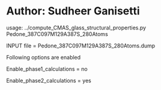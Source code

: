 # Author: Sudheer Ganisetti

usage: ../compute_CMAS_glass_structural_properties.py   Pedone_387C097M129A387S_280Atoms

INPUT file = Pedone_387C097M129A387S_280Atoms.dump

Following options are enabled

Enable_phase1_calculations = no

Enable_phase2_calculations = yes

